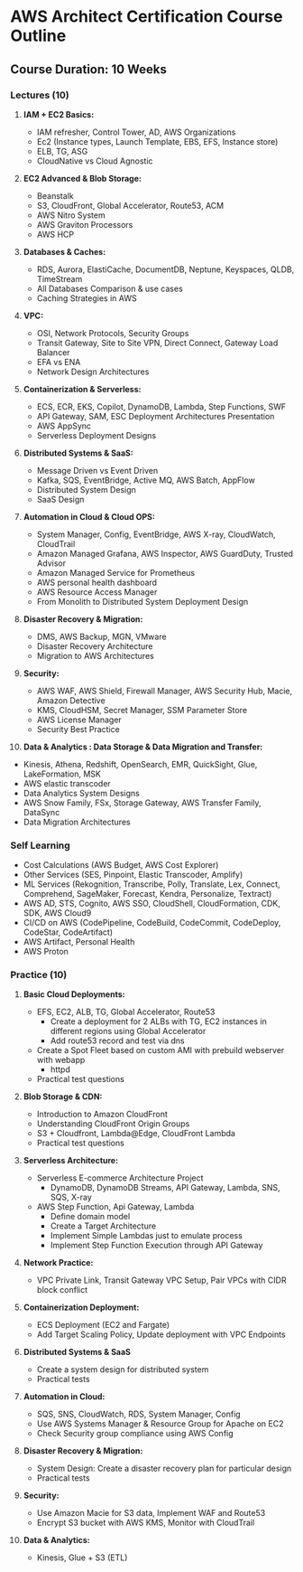 # AWS Architect Certification Course Outline

## Course Duration: 10 Weeks

### Lectures (10)

1. **IAM + EC2 Basics:**
   - IAM refresher, Control Tower, AD, AWS Organizations
   - Ec2 (Instance types, Launch Template, EBS, EFS, Instance store)
   - ELB, TG, ASG
   - CloudNative vs Cloud Agnostic

2. **EC2 Advanced & Blob Storage:**
   - Beanstalk
   - S3, CloudFront, Global Accelerator, Route53, ACM
   - AWS Nitro System
   - AWS Graviton Processors
   - AWS HCP

3. **Databases & Caches:**
   - RDS, Aurora, ElastiCache, DocumentDB, Neptune, Keyspaces, QLDB, TimeStream
   - All Databases Comparison & use cases
   - Caching Strategies in AWS

4. **VPC:**
   - OSI, Network Protocols, Security Groups
   - Transit Gateway, Site to Site VPN, Direct Connect, Gateway Load Balancer
   - EFA vs ENA
   - Network Design Architectures

5. **Containerization & Serverless:**
   - ECS, ECR, EKS, Copilot, DynamoDB, Lambda, Step Functions, SWF
   - API Gateway, SAM, ESC Deployment Architectures Presentation
   - AWS AppSync
   - Serverless Deployment Designs

6. **Distributed Systems & SaaS:**
   - Message Driven vs Event Driven
   - Kafka, SQS, EventBridge, Active MQ, AWS Batch, AppFlow
   - Distributed System Design
   - SaaS Design

7. **Automation in Cloud & Cloud OPS:**
   - System Manager, Config, EventBridge, AWS X-ray, CloudWatch, CloudTrail
   - Amazon Managed Grafana, AWS Inspector, AWS GuardDuty, Trusted Advisor
   - Amazon Managed Service for Prometheus
   - AWS personal health dashboard
   - AWS Resource Access Manager
   - From Monolith to Distributed System Deployment Design

8. **Disaster Recovery & Migration:**
   - DMS, AWS Backup, MGN, VMware
   - Disaster Recovery Architecture
   - Migration to AWS Architectures

9. **Security:**
   - AWS WAF, AWS Shield, Firewall Manager, AWS Security Hub, Macie, Amazon Detective
   - KMS, CloudHSM, Secret Manager, SSM Parameter Store
   - AWS License Manager
   - Security Best Practice

10. **Data & Analytics : Data Storage & Data Migration and Transfer:**
   - Kinesis, Athena, Redshift, OpenSearch, EMR, QuickSight, Glue, LakeFormation, MSK
   - AWS elastic transcoder
   - Data Analytics System Designs
   - AWS Snow Family, FSx, Storage Gateway, AWS Transfer Family, DataSync
   - Data Migration Architectures

### Self Learning

- Cost Calculations (AWS Budget, AWS Cost Explorer)
- Other Services (SES, Pinpoint, Elastic Transcoder, Amplify)
- ML Services (Rekognition, Transcribe, Polly, Translate, Lex, Connect, Comprehend, SageMaker, Forecast, Kendra, Personalize, Textract)
- AWS AD, STS, Cognito, AWS SSO, CloudShell, CloudFormation, CDK, SDK, AWS Cloud9
- CI/CD on AWS (CodePipeline, CodeBuild, CodeCommit, CodeDeploy, CodeStar, CodeArtifact)
- AWS Artifact, Personal Health
- AWS Proton

### Practice (10)

1. **Basic Cloud Deployments:**
   - EFS, EC2, ALB, TG, Global Accelerator, Route53
      - Create a deployment for 2 ALBs with TG, EC2 instances in different regions using Global Accelerator
      - Add route53 record and test via dns
   - Create a Spot Fleet based on custom AMI with prebuild webserver with webapp
      - httpd
   - Practical test questions

2. **Blob Storage & CDN:**
   - Introduction to Amazon CloudFront
   - Understanding CloudFront Origin Groups
   - S3 + Cloudfront, Lambda@Edge, CloudFront Lambda
   - Practical test questions

3. **Serverless Architecture:**
   - Serverless E-commerce Architecture Project
      - DynamoDB, DynamoDB Streams, API Gateway, Lambda, SNS, SQS, X-ray
   - AWS Step Function, Api Gateway, Lambda
      - Define domain model
      - Create a Target Architecture
      - Implement Simple Lambdas just to emulate process
      - Implement Step Function Execution through API Gateway

4. **Network Practice:**
   - VPC Private Link, Transit Gateway VPC Setup, Pair VPCs with CIDR block conflict

5. **Containerization Deployment:**
   - ECS Deployment (EC2 and Fargate)
   - Add Target Scaling Policy, Update deployment with VPC Endpoints

6. **Distributed Systems & SaaS**
   - Create a system design for distributed system
   - Practical tests

7. **Automation in Cloud:**
   - SQS, SNS, CloudWatch, RDS, System Manager, Config
   - Use AWS Systems Manager & Resource Group for Apache on EC2
   - Check Security group compliance using AWS Config

8. **Disaster Recovery & Migration:**
   - System Design: Create a disaster recovery plan for particular design 
   - Practical tests

9. **Security:**
   - Use Amazon Macie for S3 data, Implement WAF and Route53
   - Encrypt S3 bucket with AWS KMS, Monitor with CloudTrail

10. **Data & Analytics:**
    - Kinesis, Glue + S3 (ETL)